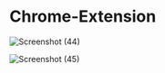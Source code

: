  # Chrome-Extension

![Screenshot (44)](https://user-images.githubusercontent.com/79249131/138438268-2a7520da-3cdb-40c5-b42e-81da016cf854.png)



![Screenshot (45)](https://user-images.githubusercontent.com/79249131/138438313-bded7a2b-92e8-4988-a015-88745ef59fbc.png)


